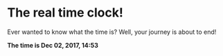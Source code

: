 # The real time clock!

Ever wanted to know what the time is? Well, your journey is about to end!

**The time is Dec 02, 2017, 14:53**